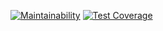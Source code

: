 [![Maintainability](https://api.codeclimate.com/v1/badges/a3301dfe51150f08c777/maintainability)](https://codeclimate.com/github/ethelle/project-lvl1-s160/maintainability)
[![Test Coverage](https://api.codeclimate.com/v1/badges/a3301dfe51150f08c777/test_coverage)](https://codeclimate.com/github/ethelle/project-lvl1-s160/test_coverage)